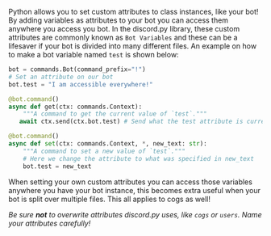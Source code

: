 Python allows you to set custom attributes to class instances, like your bot! By adding variables as attributes to your bot you can access them anywhere you access you bot. In the discord.py library, these custom attributes are commonly known as `Bot Variables` and these can be a lifesaver if your bot is divided into many different files. An example on how to make a bot variable named `test` is shown below:

```py
bot = commands.Bot(command_prefix="!")
# Set an attribute on our bot
bot.test = "I am accessible everywhere!"

@bot.command()
async def get(ctx: commands.Context):
    """A command to get the current value of `test`."""
   await ctx.send(ctx.bot.test) # Send what the test attribute is currently set to

@bot.command()
async def set(ctx: commands.Context, *, new_text: str):
    """A command to set a new value of `test`."""
    # Here we change the attribute to what was specified in new_text
    bot.test = new_text
```

When setting your own custom attributes you can access those variables anywhere you have your bot instance, this becomes extra useful when your bot is split over multiple files. This all applies to cogs as well!

*Be sure **not** to overwrite attributes discord.py uses, like `cogs` or `users`. Name your attributes carefully!*
